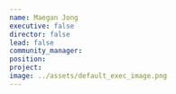 ```yaml
---
name: Maegan Jong
executive: false
director: false
lead: false
community_manager:   
position:  
project:  
image: ../assets/default_exec_image.png
---
```


